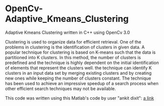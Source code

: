 # OpenCv-Adaptive_Kmeans_Clustering
Adaptive Kmeans Clustering written in C++ using OpenCv 3.0

Clustering is used to organize data for efficient retrieval. One
of the problems in clustering is the identification of clusters
in given data. A popular technique for clustering is based on
K-means such that the data is partitioned into K clusters.
In this method, the number of clusters is predefined and the technique
is highly dependent on the initial identification of elements
that represent the clusters well.
the technique can identify K clusters in an input data set by merging
existing clusters and by creating new ones while keeping the
number of clusters constant. The technique has been used to
achieve an impressive speedup of a search process when other
efficient search techniques may not be available.

This code was written using this Matlab's code by user "ankit dixit":
[a link](http://www.mathworks.com/matlabcentral/fileexchange/45057-adaptive-kmeans-clustering-for-color-and-gray-image)
